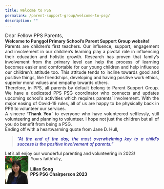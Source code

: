 ```yaml
---
title: Welcome to PSG
permalink: /parent-support-group/welcome-to-psg/
description: ""
---
```

<div style="font-size:16px">Dear Fellow PPS Parents,</div>

<div><strong>Welcome to Punggol Primary School’s Parent Support Group website!</strong></div>

<div style="text-align:justify">Parents are children’s first teachers. Our influence, support, engagement and involvement in our children’s learning play a pivotal role in influencing their education and holistic growth. Research has proven that family’s involvement from the primary level can help the process of learning becomes easier and comfortable for our young children and help influence our children’s attitude too. This attitude tends to incline towards good and positive things, like friendships, developing and having positive work ethics, superior moral values and empathy towards others.</div>

<div style="text-align:justify">Therefore, in PPS, all parents by default belong to Parent Support Group. We have a dedicated PPS PSG coordinator who connects and updates upcoming school’s activities which requires parents’ involvement. With the major easing of Covid-19 rules, all of us are happy to be physically back in PPS to volunteer our services.</div>

<div style="text-align:justify">A sincere <strong>‘Thank You’</strong> to everyone who have volunteered selflessly, still volunteering and planning to volunteer. I hope not just the children but all of you do benefit from being a PSG.</div>

<div style="text-align:justify">Ending off with a heartwarming quote from Jane D. Hull, <blockquote style="color:darkblue"><em>“At the end of the day, the most overwhelming key to a child’s success is the positive involvement of parents.”</em></blockquote></div>

<div style="text-align:justify">Let’s all enjoy our wonderful parenting and volunteering in 2023!</div>

<div><img src="/images/PSG/PSG%20Chairperson.jpeg" style="float:left; width:15%"></div>
<div>
&nbsp;&nbsp;Yours faithfully,<br><br>
<b>&nbsp;&nbsp;Lilian Song<br>
&nbsp;&nbsp;PPS PSG Chairperson 2023</b>
</div>